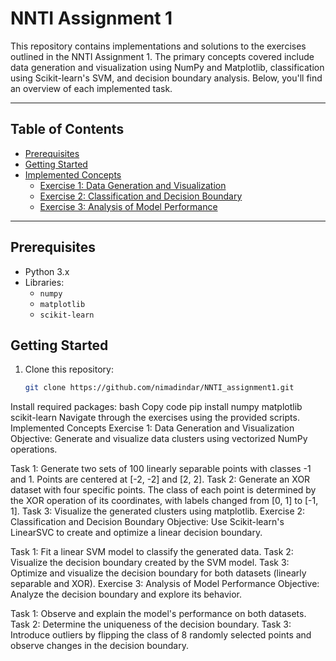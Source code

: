 # NNTI Assignment 1


This repository contains implementations and solutions to the exercises outlined in the NNTI Assignment 1. The primary concepts covered include data generation and visualization using NumPy and Matplotlib, classification using Scikit-learn's SVM, and decision boundary analysis. Below, you'll find an overview of each implemented task.

---

## Table of Contents
- [Prerequisites](#prerequisites)
- [Getting Started](#getting-started)
- [Implemented Concepts](#implemented-concepts)
  - [Exercise 1: Data Generation and Visualization](#exercise-1-data-generation-and-visualization)
  - [Exercise 2: Classification and Decision Boundary](#exercise-2-classification-and-decision-boundary)
  - [Exercise 3: Analysis of Model Performance](#exercise-3-analysis-of-model-performance)


---

## Prerequisites
- Python 3.x
- Libraries:
  - `numpy`
  - `matplotlib`
  - `scikit-learn`

## Getting Started
1. Clone this repository:
   ```bash
   git clone https://github.com/nimadindar/NNTI_assignment1.git

Install required packages:
bash
Copy code
pip install numpy matplotlib scikit-learn
Navigate through the exercises using the provided scripts.
Implemented Concepts
Exercise 1: Data Generation and Visualization
Objective: Generate and visualize data clusters using vectorized NumPy operations.

Task 1: Generate two sets of 100 linearly separable points with classes -1 and 1.
Points are centered at [-2, -2] and [2, 2].
Task 2: Generate an XOR dataset with four specific points.
The class of each point is determined by the XOR operation of its coordinates, with labels changed from [0, 1] to [-1, 1].
Task 3: Visualize the generated clusters using matplotlib.
Exercise 2: Classification and Decision Boundary
Objective: Use Scikit-learn's LinearSVC to create and optimize a linear decision boundary.

Task 1: Fit a linear SVM model to classify the generated data.
Task 2: Visualize the decision boundary created by the SVM model.
Task 3: Optimize and visualize the decision boundary for both datasets (linearly separable and XOR).
Exercise 3: Analysis of Model Performance
Objective: Analyze the decision boundary and explore its behavior.

Task 1: Observe and explain the model's performance on both datasets.
Task 2: Determine the uniqueness of the decision boundary.
Task 3: Introduce outliers by flipping the class of 8 randomly selected points and observe changes in the decision boundary.
